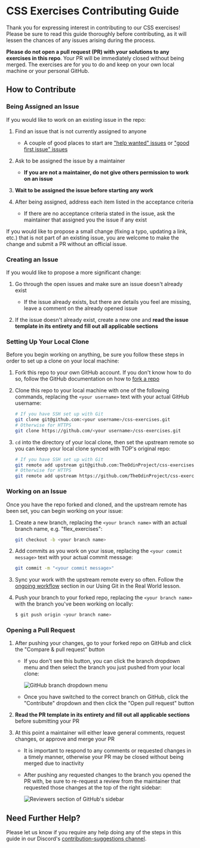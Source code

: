 # CSS Exercises Contributing Guide

Thank you for expressing interest in contributing to our CSS exercises! Please be sure to read this guide thoroughly before contributing, as it will lessen the chances of any issues arising during the process.

**Please do not open a pull request (PR) with your solutions to any exercises in this repo**. Your PR will be immediately closed without being merged. The exercises are for you to do and keep on your own local machine or your personal GitHub.

## How to Contribute

### Being Assigned an Issue

If you would like to work on an existing issue in the repo:

1) Find an issue that is not currently assigned to anyone
    * A couple of good places to start are ["help wanted" issues](https://github.com/TheOdinProject/css-exercises/labels/Help%20Wanted) or ["good first issue" issues](https://github.com/TheOdinProject/css-exercises/labels/good%20first%20issue)

2) Ask to be assigned the issue by a maintainer
    * **If you are not a maintainer, do not give others permission to work on an issue**

3) **Wait to be assigned the issue before starting any work**

4) After being assigned, address each item listed in the acceptance criteria
    * If there are no acceptance criteria stated in the issue, ask the maintainer that assigned you the issue if any exist

If you would like to propose a small change (fixing a typo, updating a link, etc.) that is not part of an existing issue, you are welcome to make the change and submit a PR without an official issue.

### Creating an Issue

If you would like to propose a more significant change:

1. Go through the open issues and make sure an issue doesn't already exist
    * If the issue already exists, but there are details you feel are missing, leave a comment on the already opened issue

2. If the issue doesn't already exist, create a new one and **read the issue template in its entirety and fill out all applicable sections**

### Setting Up Your Local Clone

Before you begin working on anything, be sure you follow these steps in order to set up a clone on your local machine:

1. Fork this repo to your own GitHub account. If you don't know how to do so, follow the GitHub documentation on how to [fork a repo](https://docs.github.com/en/get-started/quickstart/fork-a-repo)

2. Clone this repo to your local machine with one of the following commands, replacing the `<your username>` text with your actual GitHub username:
    ```bash
    # If you have SSH set up with Git
    git clone git@github.com:<your username>/css-exercises.git
    # Otherwise for HTTPS
    git clone https://github.com/<your username>/css-exercises.git
    ```

3. `cd` into the directory of your local clone, then set the upstream remote so you can keep your local clone synced with TOP's original repo:
    ```bash
    # If you have SSH set up with Git
    git remote add upstream git@github.com:TheOdinProject/css-exercises.git
    # Otherwise for HTTPS
    git remote add upstream https://github.com/TheOdinProject/css-exercises.git
    ```

### Working on an Issue

Once you have the repo forked and cloned, and the upstream remote has been set, you can begin working on your issue:

1. Create a new branch, replacing the `<your branch name>` with an actual branch name, e.g. "flex_exercises":
    ```bash
    git checkout -b <your branch name>
    ```

2. Add commits as you work on your issue, replacing the `<your commit message>` text with your actual commit message:
   ```bash
   git commit -m "<your commit message>"
   ```

3. Sync your work with the upstream remote every so often. Follow the [ongoing workflow](https://www.theodinproject.com/paths/full-stack-ruby-on-rails/courses/ruby-programming/lessons/using-git-in-the-real-world#ongoing-workflow) section in our Using Git in the Real World lesson.

4. Push your branch to your forked repo, replacing the `<your branch name>` with the branch you've been working on locally:
    ```bash
    $ git push origin <your branch name>
    ```
  
### Opening a Pull Request

1. After pushing your changes, go to your forked repo on GitHub and click the "Compare & pull request" button
   * If you don't see this button, you can click the branch dropdown menu and then select the branch you just pushed from your local clone:
   
      ![GitHub branch dropdown menu](https://user-images.githubusercontent.com/70952936/150646139-bc080c64-db57-4776-8db1-6525b7b47be2.jpg)
   
   * Once you have switched to the correct branch on GitHub, click the "Contribute" dropdown and then click the "Open pull request" button

2. **Read the PR template in its entirety and fill out all applicable sections** before submitting your PR

3. At this point a maintainer will either leave general comments, request changes, or approve and merge your PR
   * It is important to respond to any comments or requested changes in a timely manner, otherwise your PR may be closed without being merged due to inactivity
   * After pushing any requested changes to the branch you opened the PR with, be sure to re-request a review from the maintainer that requested those changes at the top of the right sidebar:

      ![Reviewers section of GitHub's sidebar](https://user-images.githubusercontent.com/70952936/150647064-4fdd59d1-82a4-4f18-894d-0e43a5ee0ffb.jpg)


## Need Further Help?
Please let us know if you require any help doing any of the steps in this guide in our Discord's [contribution-suggestions channel](https://discordapp.com/channels/505093832157691914/540903304046182425).
